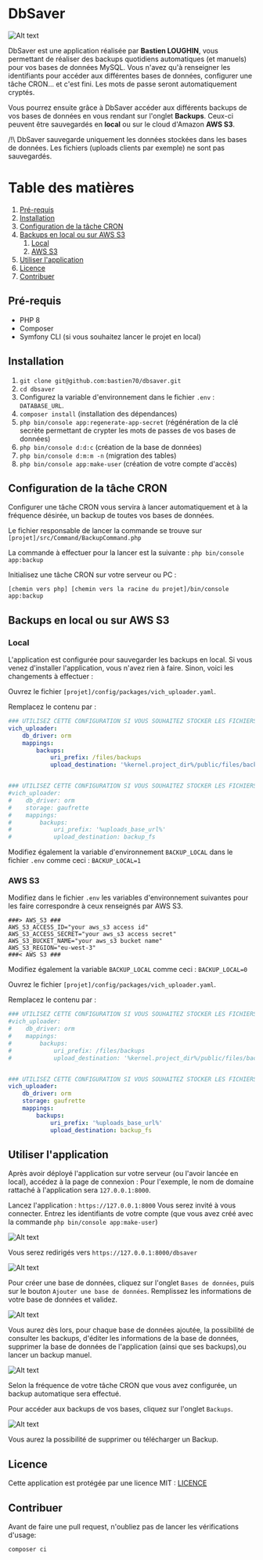# DbSaver

![Alt text](./public/images/liste_bases.png?raw=true "Liste des bases de données")

DbSaver est une application réalisée par <b>Bastien LOUGHIN</b>, vous permettant de réaliser des backups quotidiens automatiques (et manuels) pour vos bases de données MySQL.
Vous n'avez qu'à renseigner les identifiants pour accéder aux différentes bases de données, configurer une tâche CRON... et c'est fini.
Les mots de passe seront automatiquement cryptés.

Vous pourrez ensuite grâce à DbSaver accéder aux différents backups de vos bases de données en vous rendant sur l'onglet <b>Backups</b>.
Ceux-ci peuvent être sauvegardés en <b>local</b> ou sur le cloud d'Amazon <b>AWS S3</b>.

/!\ DbSaver sauvegarde uniquement les données stockées dans les bases de données. Les fichiers (uploads clients par exemple) ne sont pas sauvegardés.

# Table des matières

1. [Pré-requis](#preRequis)
2. [Installation](#installation)
3. [Configuration de la tâche CRON](#cron)
4. [Backups en local ou sur AWS S3](#backups)
    1. [Local](#backupLocal)
    2. [AWS S3](#backupAws)
5. [Utiliser l'application](#app)
6. [Licence](#licence)
7. [Contribuer](#contribute)
    
    
## Pré-requis <a name="preRequis"></a>

* PHP 8
* Composer
* Symfony CLI (si vous souhaitez lancer le projet en local)

## Installation <a name="installation"></a>

1. `git clone git@github.com:bastien70/dbsaver.git`
2. `cd dbsaver`
3. Configurez la variable d'environnement dans le fichier `.env` : `DATABASE_URL`.
3. `composer install` (installation des dépendances)
4. `php bin/console app:regenerate-app-secret` (régénération de la clé secrète permettant de crypter les mots de passes de vos bases de données)
5. `php bin/console d:d:c` (création de la base de données)
6. `php bin/console d:m:m -n` (migration des tables)
7. `php bin/console app:make-user` (création de votre compte d'accès)

## Configuration de la tâche CRON <a name="cron"></a>

Configurer une tâche CRON vous servira à lancer automatiquement et à la fréquence désirée, un backup de toutes vos bases de données.

Le fichier responsable de lancer la commande se trouve sur `[projet]/src/Command/BackupCommand.php`

La commande à effectuer pour la lancer est la suivante : `php bin/console app:backup`

Initialisez une tâche CRON sur votre serveur ou PC :

`[chemin vers php] [chemin vers la racine du projet]/bin/console app:backup`

## Backups en local ou sur AWS S3 <a name="backups"></a>

### Local <a name="backupLocal"></a>

L'application est configurée pour sauvegarder les backups en local. Si vous venez d'installer l'application, vous n'avez rien à faire.
Sinon, voici les changements à effectuer :

Ouvrez le fichier `[projet]/config/packages/vich_uploader.yaml`.

Remplacez le contenu par :

```yaml
### UTILISEZ CETTE CONFIGURATION SI VOUS SOUHAITEZ STOCKER LES FICHIERS EN LOCAL ###
vich_uploader:
    db_driver: orm
    mappings:
        backups:
            uri_prefix: /files/backups
            upload_destination: '%kernel.project_dir%/public/files/backups'


### UTILISEZ CETTE CONFIGURATION SI VOUS SOUHAITEZ STOCKER LES FICHIERS SUR LE CLOUD AWS S3
#vich_uploader:
#    db_driver: orm
#    storage: gaufrette
#    mappings:
#        backups:
#            uri_prefix: '%uploads_base_url%'
#            upload_destination: backup_fs
```

Modifiez également la variable d'environnement `BACKUP_LOCAL` dans le fichier `.env` comme ceci :
`BACKUP_LOCAL=1`

### AWS S3 <a name="backupAws"></a>

Modifiez dans le fichier `.env` les variables d'environnement suivantes pour les faire correspondre à ceux renseignés par AWS S3.

```
###> AWS_S3 ###
AWS_S3_ACCESS_ID="your aws_s3 access id"
AWS_S3_ACCESS_SECRET="your aws_s3 access secret"
AWS_S3_BUCKET_NAME="your aws_s3 bucket name"
AWS_S3_REGION="eu-west-3"
###< AWS S3 ###
```

Modifiez également la variable `BACKUP_LOCAL` comme ceci :
`BACKUP_LOCAL=0`

Ouvrez le fichier `[projet]/config/packages/vich_uploader.yaml`.

Remplacez le contenu par :

```yaml
### UTILISEZ CETTE CONFIGURATION SI VOUS SOUHAITEZ STOCKER LES FICHIERS EN LOCAL ###
#vich_uploader:
#    db_driver: orm
#    mappings:
#        backups:
#            uri_prefix: /files/backups
#            upload_destination: '%kernel.project_dir%/public/files/backups'


### UTILISEZ CETTE CONFIGURATION SI VOUS SOUHAITEZ STOCKER LES FICHIERS SUR LE CLOUD AWS S3
vich_uploader:
    db_driver: orm
    storage: gaufrette
    mappings:
        backups:
            uri_prefix: '%uploads_base_url%'
            upload_destination: backup_fs
```

## Utiliser l'application <a name="app"></a>

Après avoir déployé l'application sur votre serveur (ou l'avoir lancée en local), accédez à la page de connexion :
Pour l'exemple, le nom de domaine rattaché à l'application sera `127.0.0.1:8000`.

Lancez l'application : `https://127.0.0.1:8000`
Vous serez invité à vous connecter. Entrez les identifiants de votre compte (que vous avez créé avec la commande `php bin/console app:make-user`)

![Alt text](./public/images/authentification.png?raw=true "Authentification")

Vous serez redirigés vers `https://127.0.0.1:8000/dbsaver`

![Alt text](./public/images/accueil.png?raw=true "Accueil")

Pour créer une base de données, cliquez sur l'onglet `Bases de données`, puis sur le bouton `Ajouter une base de données`.
Remplissez les informations de votre base de données et validez.

![Alt text](./public/images/creer_base.png?raw=true "Ajouter une base de données")

Vous aurez dès lors, pour chaque base de données ajoutée, la possibilité de consulter les backups, d'éditer les informations de la base de données,
supprimer la base de données de l'application (ainsi que ses backups),ou lancer un backup manuel.

![Alt text](./public/images/liste_bases.png?raw=true "Liste des bases de données")

Selon la fréquence de votre tâche CRON que vous avez configurée, un backup automatique sera effectué.

Pour accéder aux backups de vos bases, cliquez sur l'onglet `Backups`.

![Alt text](./public/images/liste_backups.png?raw=true "Liste des backups")

Vous aurez la possibilité de supprimer ou télécharger un Backup.

## Licence <a name="licence"></a>

Cette application est protégée par une licence MIT : [LICENCE](LICENSE)

## Contribuer <a name="contribute"></a>

Avant de faire une pull request, n'oubliez pas de lancer les vérifications d'usage:

```bash
composer ci
```
